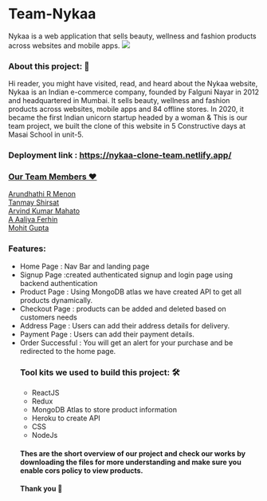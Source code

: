 
# Team-Nykaa
Nykaa is a web application that sells beauty, wellness and fashion products across websites and mobile apps.
<img src="https://techstory.in/wp-content/uploads/2020/05/nykaa-funding.png">
<h3>About this project: 🙌</h3>
Hi reader, you might have visited, read, and heard about the Nykaa website, Nykaa is an Indian e-commerce company, founded by Falguni Nayar in 2012 and headquartered in Mumbai. It sells beauty, wellness and fashion products across websites, mobile apps and 84 offline stores. In 2020, it became the first Indian unicorn startup headed by a woman & This is our team project, we built the clone of this website in 5 Constructive days at Masai School in unit-5.
<h3>Deployment link : <a href="https://nykaa-clone-team.netlify.app/">https://nykaa-clone-team.netlify.app/</></h3>
<h3>Our Team Members ❤️</h3>
   <a href="https://github.com/arundhathi6">Arundhathi R Menon</a><br>
    <a href="https://github.com/TanmayShirsat">Tanmay Shirsat</a><br>
     <a href="https://github.com/Arvind-Kumar-Mahato">Arvind Kumar Mahato</a><br>
      <a href="https://github.com/aaliyafari">A Aaliya Ferhin</a><br>
       <a href="https://github.com/MohitGupta10">Mohit Gupta</a><br>
      <h3>Features:</h3>
      <ul>
            <li>Home Page : Nav Bar and landing page</li>
<!--             <li>Sign-In with OTP Page : </li> -->
<!--             <li>OTP Sent Page :</li> -->
          <li>Signup Page :created authenticated signup and login page using backend authentication </li>
            <li>Product Page :  Using MongoDB atlas we have created API to get all products dynamically.</li>
            <li>Checkout Page : products can be added and deleted based on customers needs</li>
            <li>Address Page : Users can add their address details for delivery.</li>
            <li>Payment Page : Users can add their payment details.</li>
            <li>Order Successful : You will get an alert for your purchase and be redirected to the home page.</li>
      
 <h3>Tool kits we used to build this project: 🛠</h3>
  <ul>
            <li>ReactJS</li>
            <li>Redux</li>
            <li>MongoDB Atlas to store product information</li>
       <li>Heroku to create API</li>
             <li>CSS</li>
            <li>NodeJs</li></ul>
  <h4>Thes are the short overview of our project and check our works by downloading the files for more understanding and make sure you enable cors policy to view products.</h4>
  <h4>Thank you 🙌</h4>
            
           

   

   
    
  
  
    
    

